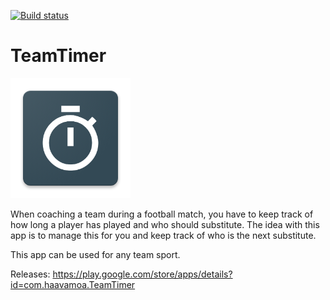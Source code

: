 [![Build status](https://build.appcenter.ms/v0.1/apps/0a32e24f-0ce7-46f5-8d61-1f63fed89f7a/branches/master/badge)](https://appcenter.ms)

# TeamTimer

![asd](src/TeamTimer.Android/Resources/drawable-xxxhdpi/team_timer.png)

When coaching a team during a football match, you have to keep track of how long a player has played and who should 
substitute. The idea with this app is to manage this for you and keep track of who is the next substitute.

This app can be used for any team sport.

Releases:
https://play.google.com/store/apps/details?id=com.haavamoa.TeamTimer



